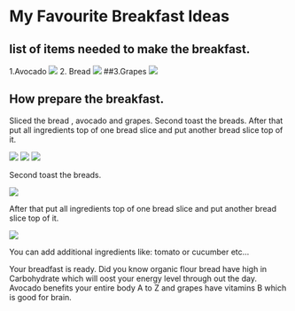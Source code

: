 # My Favourite Breakfast Ideas
## list of items needed to make the breakfast.
1.Avocado
![](http://drjamesrouse.com/wp-content/uploads/2015/03/avocado.jpg)
2. Bread
![](http://www.stopikaifi.gr/images/datafiles/196.jpg)
##3.Grapes
![](http://www.sun-world.com/wp-content/uploads/2015/05/thompson_category.jpg)
## How prepare the breakfast.

Sliced the bread , avocado and grapes.
Second toast the breads.
After that put all ingredients top of one bread slice and put another bread slice top of it.

![](http://pad2.whstatic.com/images/thumb/e/e4/Slice-Bread-Step-3.jpg/aid1901285-728px-Slice-Bread-Step-3.jpg.webp)
![](http://bengusto.com/wp-content/uploads/2014/07/IMG_9407-1024x682.jpg)
![](http://www.scarymommy.com/wp-content/uploads/2014/06/cut-grapes-in-half.png)

Second toast the breads.

![](https://www.ahealthiermichigan.org/wp-content/uploads/2014/09/Transform-toast-into-breakfast.jpg)

After that put all ingredients top of one bread slice and put another bread slice top of it.

![](http://gallery.yopriceville.com/var/resizes/Free-Clipart-Pictures/Fast-Food-PNG-Clipart/Sandwich_PNG_Clipart_Vector_Image.png?m=1434268883)

You can add additional ingredients like: tomato or cucumber etc...



Your breadfast is ready.
Did you know organic flour bread have high in Carbohydrate which will oost your energy level through out the day.
Avocado benefits your entire body A to Z and grapes have vitamins B which is good for brain.
